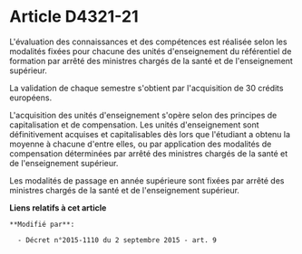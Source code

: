 # Article D4321-21

L'évaluation des connaissances et des compétences est réalisée selon les modalités fixées pour chacune des unités
d'enseignement du référentiel de formation par arrêté des ministres chargés de la santé et de l'enseignement supérieur. 

La validation de chaque semestre s'obtient par l'acquisition de 30 crédits européens. 

L'acquisition des unités d'enseignement s'opère selon des principes de capitalisation et de compensation. Les unités
d'enseignement sont définitivement acquises et capitalisables dès lors que l'étudiant a obtenu la moyenne à chacune d'entre
elles, ou par application des modalités de compensation déterminées par arrêté des ministres chargés de la santé et de
l'enseignement supérieur. 

Les modalités de passage en année supérieure sont fixées par arrêté des ministres chargés de la santé et de l'enseignement
supérieur.

**Liens relatifs à cet article**

	**Modifié par**:

	  - Décret n°2015-1110 du 2 septembre 2015 - art. 9
